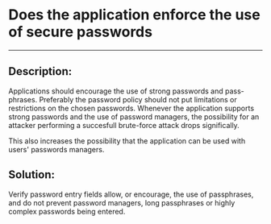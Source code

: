 # Does the application enforce the use of secure passwords
-------

## Description:

Applications should encourage the use of strong passwords and pass-phrases. Preferably the
password policy should not put limitations or restrictions on the chosen passwords.
Whenever the application supports strong passwords and the use of password managers, the
possibility for an attacker performing a succesfull brute-force attack drops significally.

This also increases the possibility that the application can be used with users' passwords managers.

## Solution:

Verify password entry fields allow, or encourage, the use of passphrases, and do not prevent
password managers, long passphrases or highly complex passwords being entered. 

